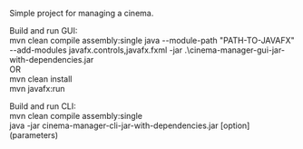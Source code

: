 Simple project for managing a cinema.

Build and run GUI: \
mvn clean compile assembly:single
java --module-path "PATH-TO-JAVAFX" --add-modules javafx.controls,javafx.fxml -jar .\cinema-manager-gui-jar-with-dependencies.jar \
OR \
mvn clean install \
mvn javafx:run


Build and run CLI: \
mvn clean compile assembly:single \
java -jar cinema-manager-cli-jar-with-dependencies.jar [option] (parameters)

